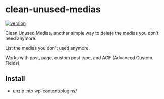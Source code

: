 # clean-unused-medias

[![version]][version]

Clean Unused Medias, another simple way to delete the medias you don't need anymore.

List the medias you don't used anymore.

Works with post, page, custom post type, and ACF (Advanced Custom Fields).

## Install

+ unzip into wp-content/plugins/

[version]: https://img.shields.io/badge/version-1.10-%23d85a94.svg
